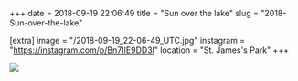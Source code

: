+++
date = 2018-09-19 22:06:49
title = "Sun over the lake"
slug = "2018-Sun-over-the-lake"

[extra]
image = "/2018-09-19_22-06-49_UTC.jpg"
instagram = "https://instagram.com/p/Bn7IIE9DD3l"
location = "St. James's Park"
+++

<img src="/2018-09-19_22-06-49_UTC.jpg" />

